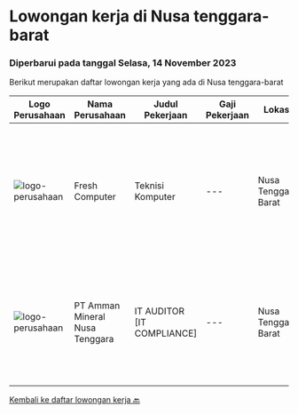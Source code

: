 
  # Lowongan kerja di Nusa tenggara-barat

  ### Diperbarui pada tanggal Selasa, 14 November 2023

  Berikut merupakan daftar lowongan kerja yang ada di Nusa tenggara-barat

  |Logo Perusahaan | Nama Perusahaan | Judul Pekerjaan | Gaji Pekerjaan | Lokasi | Deskripsi | Tanggal diunggah | Pranala |
  | -------------- | --------------- | --------------- | --------- | --------- | -------------- | ------- | ----------- |
  |![logo-perusahaan](https://i.ibb.co/sqvTCh9/112815900-stock-vector-no-image-available-icon-flat-vector.webp)|Fresh Computer|Teknisi Komputer|---|Nusa Tenggara Barat|Job Deskripsi / Job Description Teknisi Komputer: Memastikan komputer yang digunakan dapat berfungsi seperti seharusnya atau tidak. Memastikan...|Kamis, 02 November 2023|https://www.jobstreet.co.id/id/job/teknisi-komputer-1037324843?token=0~57c2ff8f-7997-49dd-b070-800216fa576f&sectionRank=1&jobId=jobstreet-id-job-1037324843|
|![logo-perusahaan](https://image-service-cdn.seek.com.au/43791a22f5031f0216482979cfdb061afceaac2c/ee4dce1061f3f616224767ad58cb2fc751b8d2dc)|PT Amman Mineral Nusa Tenggara|IT AUDITOR [IT COMPLIANCE]|---|Nusa Tenggara Barat|Key Accountabilities: To review and evaluate internal control systems procedures to ensure that management policies are being complied with, the...|Kamis, 26 Oktober 2023|https://www.jobstreet.co.id/id/job/it-auditor-%5Bit-compliance%5D-4509924?token=0~57c2ff8f-7997-49dd-b070-800216fa576f&sectionRank=2&jobId=jobstreet-id-job-4509924|


  [Kembali ke daftar lowongan kerja 🔙](../README.md#daftar-lowongan-kerja)
  